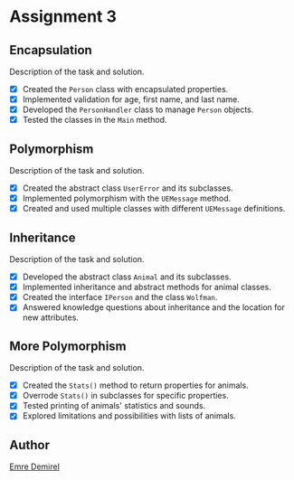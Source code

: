 # Assignment 3

## Encapsulation

Description of the task and solution.
- [x] Created the `Person` class with encapsulated properties.
- [x] Implemented validation for age, first name, and last name.
- [x] Developed the `PersonHandler` class to manage `Person` objects.
- [x] Tested the classes in the `Main` method.

## Polymorphism

Description of the task and solution.
- [x] Created the abstract class `UserError` and its subclasses.
- [x] Implemented polymorphism with the `UEMessage` method.
- [x] Created and used multiple classes with different `UEMessage` definitions.

## Inheritance

Description of the task and solution.
- [x] Developed the abstract class `Animal` and its subclasses.
- [x] Implemented inheritance and abstract methods for animal classes.
- [x] Created the interface `IPerson` and the class `Wolfman`.
- [x] Answered knowledge questions about inheritance and the location for new attributes.

## More Polymorphism

Description of the task and solution.
- [x] Created the `Stats()` method to return properties for animals.
- [x] Overrode `Stats()` in subclasses for specific properties.
- [x] Tested printing of animals' statistics and sounds.
- [x] Explored limitations and possibilities with lists of animals.

## Author
[Emre Demirel]((https://github.com/emredemirel)) 
